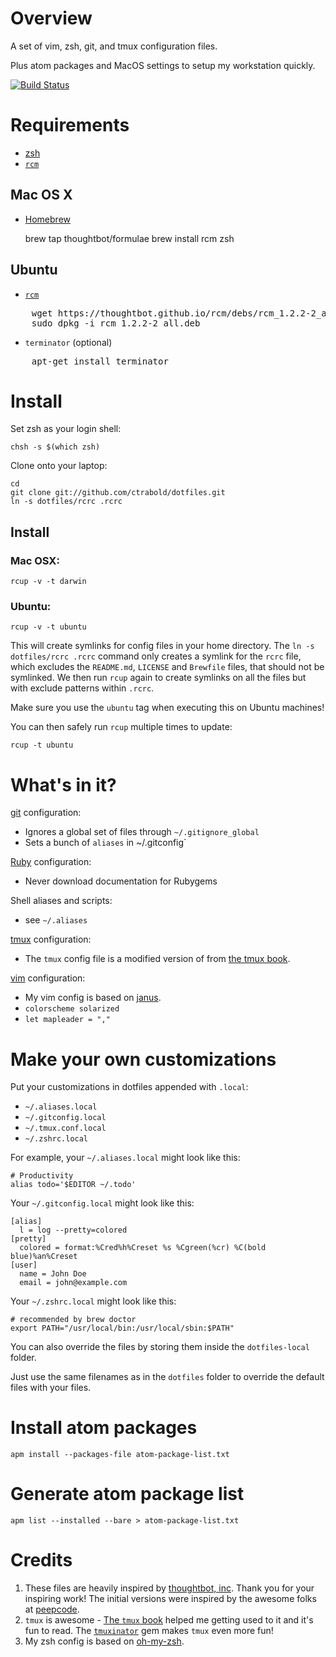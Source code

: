 # Overview

A set of vim, zsh, git, and tmux configuration files.

Plus atom packages and MacOS settings to setup my workstation quickly.

[![Build Status](https://travis-ci.org/ctrabold/dotfiles.svg?branch=master)](https://travis-ci.org/ctrabold/dotfiles)

# Requirements

- [zsh](http://www.zsh.org/)
- [`rcm`](http://thoughtbot.github.io/rcm/)

## Mac OS X

- [Homebrew](https://github.com/Homebrew/homebrew/wiki/Installation)

    brew tap thoughtbot/formulae
    brew install rcm zsh

## Ubuntu

- [`rcm`](http://thoughtbot.github.io/rcm/)
<pre>
    wget https://thoughtbot.github.io/rcm/debs/rcm_1.2.2-2_all.deb
    sudo dpkg -i rcm_1.2.2-2_all.deb
</pre>
- `terminator` (optional)
<pre>
    apt-get install terminator
</pre>


# Install

Set zsh as your login shell:

    chsh -s $(which zsh)

Clone onto your laptop:

    cd
    git clone git://github.com/ctrabold/dotfiles.git
    ln -s dotfiles/rcrc .rcrc


## Install

### Mac OSX:

    rcup -v -t darwin

### Ubuntu:

    rcup -v -t ubuntu

This will create symlinks for config files in your home directory. The `ln -s dotfiles/rcrc .rcrc`
command only creates a symlink for the `rcrc` file, which excludes the `README.md`, `LICENSE` and `Brewfile` files, that should not be symlinked.
We then run `rcup` again to create symlinks on all the files but with exclude patterns within `.rcrc`.

Make sure you use the `ubuntu` tag when executing this on Ubuntu machines!

You can then safely run `rcup` multiple times to update:

    rcup -t ubuntu


# What's in it?

[git](http://git-scm.com/) configuration:

* Ignores a global set of files through `~/.gitignore_global`
* Sets a bunch of `aliases` in ~/.gitconfig`

[Ruby](https://www.ruby-lang.org/en/) configuration:

* Never download documentation for Rubygems

Shell aliases and scripts:

* see `~/.aliases`

[tmux](http://robots.thoughtbot.com/a-tmux-crash-course) configuration:

* The `tmux` config file is a modified version of from [the tmux book](http://media.pragprog.com/titles/bhtmux/code/workflows/tmux.conf).

[vim](http://www.vim.org/) configuration:

* My vim config is based on [janus](https://github.com/carlhuda/janus).
* `colorscheme solarized`
* `let mapleader = ","`


# Make your own customizations

Put your customizations in dotfiles appended with `.local`:

* `~/.aliases.local`
* `~/.gitconfig.local`
* `~/.tmux.conf.local`
* `~/.zshrc.local`

For example, your `~/.aliases.local` might look like this:

    # Productivity
    alias todo='$EDITOR ~/.todo'

Your `~/.gitconfig.local` might look like this:

    [alias]
      l = log --pretty=colored
    [pretty]
      colored = format:%Cred%h%Creset %s %Cgreen(%cr) %C(bold blue)%an%Creset
    [user]
      name = John Doe
      email = john@example.com

Your `~/.zshrc.local` might look like this:

    # recommended by brew doctor
    export PATH="/usr/local/bin:/usr/local/sbin:$PATH"

You can also override the files by storing them inside the `dotfiles-local` folder.

Just use the same filenames as in the `dotfiles` folder to override the default files with your files.


# Install atom packages

    apm install --packages-file atom-package-list.txt

# Generate atom package list

    apm list --installed --bare > atom-package-list.txt

# Credits

1. These files are heavily inspired by [thoughtbot, inc](http://thoughtbot.com/community). Thank you for your inspiring work!
The initial versions were inspired by the awesome folks at [peepcode](https://peepcode.com/products/advanced-command-line).
2. `tmux` is awesome - [The `tmux` book](http://pragprog.com/book/bhtmux/tmux) helped me getting used to it and it's fun to read.
The [`tmuxinator`](https://github.com/aziz/tmuxinator) gem makes `tmux` even more fun!
3. My zsh config is based on [oh-my-zsh](https://github.com/robbyrussell/oh-my-zsh).
